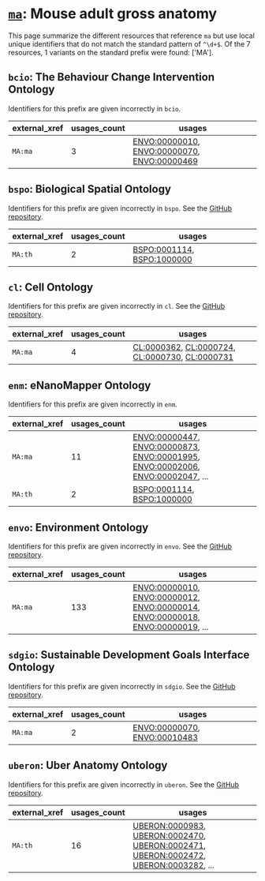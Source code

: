 # [`ma`](https://bioregistry.io/ma): Mouse adult gross anatomy

This page summarize the different resources that reference `ma`
but use local unique identifiers that do not match the standard pattern of
`^\d+$`. Of the 7 resources,
1 variants on the standard prefix were found: ['MA'].

## `bcio`: The Behaviour Change Intervention Ontology

Identifiers for this prefix are given incorrectly in `bcio`.

| external_xref   |   usages_count | usages                                                                                                                                                                                      |
|-----------------|----------------|---------------------------------------------------------------------------------------------------------------------------------------------------------------------------------------------|
| `MA:ma`         |              3 | [ENVO:00000010](http://purl.obolibrary.org/obo/ENVO_00000010), [ENVO:00000070](http://purl.obolibrary.org/obo/ENVO_00000070), [ENVO:00000469](http://purl.obolibrary.org/obo/ENVO_00000469) |

## `bspo`: Biological Spatial Ontology

Identifiers for this prefix are given incorrectly in `bspo`. See the [GitHub repository](https://github.com/obophenotype/biological-spatial-ontology).

| external_xref   |   usages_count | usages                                                                                                                   |
|-----------------|----------------|--------------------------------------------------------------------------------------------------------------------------|
| `MA:th`         |              2 | [BSPO:0001114](http://purl.obolibrary.org/obo/BSPO_0001114), [BSPO:1000000](http://purl.obolibrary.org/obo/BSPO_1000000) |

## `cl`: Cell Ontology

Identifiers for this prefix are given incorrectly in `cl`. See the [GitHub repository](https://github.com/obophenotype/cell-ontology).

| external_xref   |   usages_count | usages                                                                                                                                                                                                                             |
|-----------------|----------------|------------------------------------------------------------------------------------------------------------------------------------------------------------------------------------------------------------------------------------|
| `MA:ma`         |              4 | [CL:0000362](http://purl.obolibrary.org/obo/CL_0000362), [CL:0000724](http://purl.obolibrary.org/obo/CL_0000724), [CL:0000730](http://purl.obolibrary.org/obo/CL_0000730), [CL:0000731](http://purl.obolibrary.org/obo/CL_0000731) |

## `enm`: eNanoMapper Ontology

Identifiers for this prefix are given incorrectly in `enm`.

| external_xref   |   usages_count | usages                                                                                                                                                                                                                                                                                                                         |
|-----------------|----------------|--------------------------------------------------------------------------------------------------------------------------------------------------------------------------------------------------------------------------------------------------------------------------------------------------------------------------------|
| `MA:ma`         |             11 | [ENVO:00000447](http://purl.obolibrary.org/obo/ENVO_00000447), [ENVO:00000873](http://purl.obolibrary.org/obo/ENVO_00000873), [ENVO:00001995](http://purl.obolibrary.org/obo/ENVO_00001995), [ENVO:00002006](http://purl.obolibrary.org/obo/ENVO_00002006), [ENVO:00002047](http://purl.obolibrary.org/obo/ENVO_00002047), ... |
| `MA:th`         |              2 | [BSPO:0001114](http://purl.obolibrary.org/obo/BSPO_0001114), [BSPO:1000000](http://purl.obolibrary.org/obo/BSPO_1000000)                                                                                                                                                                                                       |

## `envo`: Environment Ontology

Identifiers for this prefix are given incorrectly in `envo`. See the [GitHub repository](https://github.com/EnvironmentOntology/envo).

| external_xref   |   usages_count | usages                                                                                                                                                                                                                                                                                                                         |
|-----------------|----------------|--------------------------------------------------------------------------------------------------------------------------------------------------------------------------------------------------------------------------------------------------------------------------------------------------------------------------------|
| `MA:ma`         |            133 | [ENVO:00000010](http://purl.obolibrary.org/obo/ENVO_00000010), [ENVO:00000012](http://purl.obolibrary.org/obo/ENVO_00000012), [ENVO:00000014](http://purl.obolibrary.org/obo/ENVO_00000014), [ENVO:00000018](http://purl.obolibrary.org/obo/ENVO_00000018), [ENVO:00000019](http://purl.obolibrary.org/obo/ENVO_00000019), ... |

## `sdgio`: Sustainable Development Goals Interface Ontology

Identifiers for this prefix are given incorrectly in `sdgio`. See the [GitHub repository](https://github.com/SDG-InterfaceOntology/sdgio).

| external_xref   |   usages_count | usages                                                                                                                       |
|-----------------|----------------|------------------------------------------------------------------------------------------------------------------------------|
| `MA:ma`         |              2 | [ENVO:00000070](http://purl.obolibrary.org/obo/ENVO_00000070), [ENVO:00010483](http://purl.obolibrary.org/obo/ENVO_00010483) |

## `uberon`: Uber Anatomy Ontology

Identifiers for this prefix are given incorrectly in `uberon`. See the [GitHub repository](https://github.com/obophenotype/uberon).

| external_xref   |   usages_count | usages                                                                                                                                                                                                                                                                                                                                   |
|-----------------|----------------|------------------------------------------------------------------------------------------------------------------------------------------------------------------------------------------------------------------------------------------------------------------------------------------------------------------------------------------|
| `MA:th`         |             16 | [UBERON:0000983](http://purl.obolibrary.org/obo/UBERON_0000983), [UBERON:0002470](http://purl.obolibrary.org/obo/UBERON_0002470), [UBERON:0002471](http://purl.obolibrary.org/obo/UBERON_0002471), [UBERON:0002472](http://purl.obolibrary.org/obo/UBERON_0002472), [UBERON:0003282](http://purl.obolibrary.org/obo/UBERON_0003282), ... |

